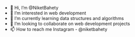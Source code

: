 - 👋 Hi, I’m @NiketBahety
- 👀 I’m interested in web development 
- 🌱 I’m currently learning data structures and algorithms 
- 💞️ I’m looking to collaborate on web development projects
- 📫 How to reach me Instagram - @niketbahety

<!---
NiketBahety/NiketBahety is a ✨ special ✨ repository because its `README.md` (this file) appears on your GitHub profile.
You can click the Preview link to take a look at your changes.
--->
